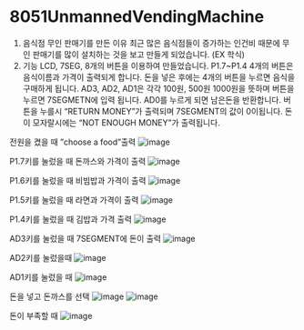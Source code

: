 # 8051UnmannedVendingMachine
1. 음식점 무인 판매기를 만든 이유
최근 많은 음식점들이 증가하는 인건비 때문에 무인 판매기를 많이 설치하는 것을 보고 만들게 되었습니다. (EX 학식)
2. 기능
LCD, 7SEG, 8개의 버튼을 이용하여 만들었습니다.
P1.7~P1.4 4개의 버튼은 음식이름과 가격이 출력되게 합니다. 돈을 넣은 후에는 4개의 버튼을 누르면 음식을 구매하게 됩니다.
AD3, AD2, AD1은 각각 100원, 500원 1000원을 뜻하며 버튼을 누르면 7SEGMETN에 입력 됩니다.
AD0를 누르게 되면 남은돈을 반환합니다. 버튼을 누를시 “RETURN MONEY”가 출력되며 7SEGMENT의 값이 0이됩니다.
돈이 모자랄시에는 “NOT ENOUGH MONEY”가 출력됩니다.

전원을 켰을 때 ”choose a food”출력
![image](https://user-images.githubusercontent.com/83354402/122137033-b6064f00-ce7e-11eb-8f82-05984fdec007.png)

P1.7키를 눌렀을 때 돈까스와 가격이 출력
![image](https://user-images.githubusercontent.com/83354402/122137060-c0c0e400-ce7e-11eb-9d03-338b0471ce45.png)

P1.6키를 눌렀을 때 비빔밥과 가격이 출력
![image](https://user-images.githubusercontent.com/83354402/122137068-c6b6c500-ce7e-11eb-98dc-0dddf3bd526e.png)

P1.5키를 눌렀을 때 라면과 가격이 출력
![image](https://user-images.githubusercontent.com/83354402/122137078-cb7b7900-ce7e-11eb-87e3-4e9075071c80.png)

P1.4키를 눌렀을 때 김밥과 가격 출력
![image](https://user-images.githubusercontent.com/83354402/122137093-d1715a00-ce7e-11eb-9ee9-1a3343fd935b.png)

AD3키를 눌렀을 때 7SEGMENT에 돈이 출력
![image](https://user-images.githubusercontent.com/83354402/122137105-d6360e00-ce7e-11eb-8f34-bca09d3d8cbb.png)

AD2키를 눌렀을때
![image](https://user-images.githubusercontent.com/83354402/122137114-dc2bef00-ce7e-11eb-8733-ccb89459b2ff.png)

AD1키를 눌렀을 때
![image](https://user-images.githubusercontent.com/83354402/122137120-e0f0a300-ce7e-11eb-8ea2-e26b85cb8df9.png)

돈을 넣고 돈까스를 선택
![image](https://user-images.githubusercontent.com/83354402/122137139-ebab3800-ce7e-11eb-8cfd-086de0b634ea.png)
![image](https://user-images.githubusercontent.com/83354402/122137142-eea62880-ce7e-11eb-9b02-42c268936bdc.png)

돈이 부족할 때
![image](https://user-images.githubusercontent.com/83354402/122137155-f534a000-ce7e-11eb-9aa3-bed5bca381e9.png)

